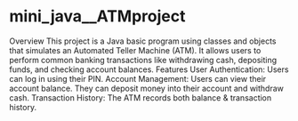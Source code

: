# mini_java__ATMproject
Overview
This project is a Java basic program using classes and objects that simulates an Automated Teller Machine (ATM).
It allows users to perform common banking transactions like withdrawing cash, depositing funds, and checking account balances.
Features
User Authentication:
Users can log in using their PIN.
Account Management:
Users can view their account balance.
They can deposit money into their account and withdraw cash.
Transaction History:
The ATM records both balance & transaction history.
